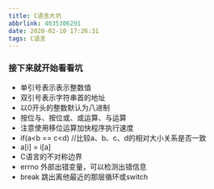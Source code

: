 ```yaml
---
title: C语言大坑
abbrlink: 4035306291
date: 2020-02-10 17:26:31
tags: C语言
---
```


### 接下来就开始看看坑
- 单引号表示表示整数值
- 双引号表示字符串首的地址
- 以0开头的整数默认为八进制
- 按位与、按位或、或运算、与运算
- 注意使用移位运算加快程序执行速度
- if(a<b == c<d) //比较a、b、c、d的相对大小关系是否一致
- a[i] = i[a]
- C语言的不对称边界
- errno 外部出错变量，可以检测出错信息
- break 跳出离他最近的那层循环或switch
